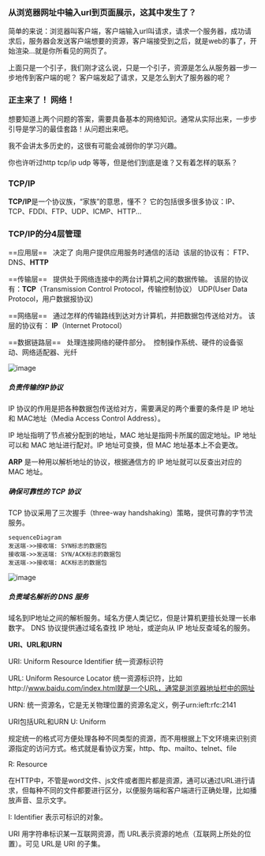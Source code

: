 ### 从浏览器网址中输入url到页面展示，这其中发生了？


简单的来说：浏览器叫客户端，客户端输入url叫请求，请求一个服务器，成功请求后，服务器会发送客户端想要的资源，客户端接受到之后，就是web的事了，开始渲染...就是你所看见的网页了。

上面只是一个引子，我们刚才这么说，只是一个引子，资源是怎么从服务器一步一步地传到客户端的呢？ 客户端发起了请求，又是怎么到大了服务器的呢？

### 正主来了！ 网络！
想要知道上两个问题的答案，需要具备基本的网络知识。通常从实际出来，一步步引导是学习的最佳套路！从问题出来吧。

我不会讲太多历史的，这很有可能会减弱你的学习兴趣。

你也许听过http tcp/ip udp 等等，但是他们到底是谁？又有着怎样的联系？

### TCP/IP

**TCP/IP**是一个协议族，“家族”的意思，懂不？
它的包括很多很多协议：IP、 TCP、FDDI、FTP、UDP、ICMP、HTTP...

### TCP/IP的分4层管理

==应用层==   决定了 向用户提供应用服务时通信的活动  该层的协议有： FTP、 DNS、**HTTP**


==传输层==   提供处于网络连接中的两台计算机之间的数据传输。 该层的协议有：**TCP**（Transmission Control Protocol，传输控制协议） UDP(User Data Protocol，用户数据报协议)

==网络层==   通过怎样的传输路线到达对方计算机，并把数据包传送给对方。 该层的协议有： **IP**（Internet Protocol）


==数据链路层==   处理连接网络的硬件部分。  控制操作系统、硬件的设备驱动、网络适配器、光纤

![image](http://www.hixiaoya.com/wp-content/uploads/2017/10/http01.png)
##### 负责传输的IP协议
IP 协议的作用是把各种数据包传送给对方，需要满足的两个重要的条件是 IP 地址和 MAC地址（Media Access Control Address）。

IP 地址指明了节点被分配到的地址，MAC 地址是指网卡所属的固定地址。IP 地址可以和 MAC 地址进行配对。IP 地址可变换，但 MAC
地址基本上不会更改。


**ARP** 是一种用以解析地址的协议，根据通信方的 IP 地址就可以反查出对应的 MAC 地址。

##### 确保可靠性的 TCP 协议
TCP 协议采用了三次握手（three-way handshaking）策略，提供可靠的字节流服务。

```
sequenceDiagram
发送端->>接收端: SYN标志的数据包
接收端->>发送端: SYN/ACK标志的数据包
发送端->>接收端: ACK标志的数据包

```
![image](http://www.hixiaoya.com/wp-content/uploads/2017/10/http02.png)
##### 负责域名解析的 DNS 服务

域名到IP地址之间的解析服务。域名方便人类记忆，但是计算机更擅长处理一长串数字。
DNS 协议提供通过域名查找 IP 地址，或逆向从 IP 地址反查域名的服务。

**URI、URL和URN**

URI:  Uniform Resource Identifier   统一资源标识符

URL:  Uniform Resource Locator 统一资源标识符，比如http://www.baidu.com/index.html就是一个URL，通常是浏览器地址栏中的网址

URN:  统一资源名，它是无关物理位置的资源名定义，例子urn:ieft:rfc:2141

URI包括URL和URN
U: Uniform

规定统一的格式可方便处理各种不同类型的资源，而不用根据上下文环境来识别资源指定的访问方式。格式就是看协议方案，http、ftp、mailto、telnet、file

R: Resource

在HTTP中，不管是word文件、js文件或者图片都是资源，通可以通过URL进行请求，但每种不同的文件都要进行区分，以便服务端和客户端进行正确处理，比如播放声音、显示文字。

I: Identifier
表示可标识的对象。

URI 用字符串标识某一互联网资源，而 URL表示资源的地点（互联网上所处的位置）。可见 URL是 URI 的子集。

